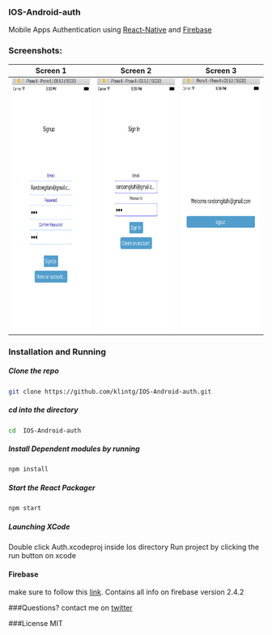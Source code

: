 ### IOS-Android-auth

Mobile Apps Authentication using [React-Native](https://facebook.github.io/react-native/) and [Firebase](https://www.firebase.com/)

### Screenshots:
Screen 1                   |   Screen 2                |   Screen 3
:-------------------------:|:-------------------------:|:-------------------------:
<img src="https://github.com/klintg/IOS-Android-auth/blob/master/img/ScreenShot1%20.png" height="500" width="271" />  | <img src="https://github.com/klintg/IOS-Android-auth/blob/master/img/ScreenShot2.png" height="500" width="271" />  | <img src="https://github.com/klintg/IOS-Android-auth/blob/master/img/ScreenShot3.png" height="500" width="271" />


### Installation and Running
##### Clone the repo
```bash
git clone https://github.com/klintg/IOS-Android-auth.git
```

##### cd into the directory
```bash
cd  IOS-Android-auth
```
##### Install Dependent modules by running 
```bash
npm install
```

##### Start the React Packager 
```bash
npm start
```
##### Launching XCode 
Double click Auth.xcodeproj inside Ios directory
Run project by clicking the run button on xcode
#### Firebase
make sure to follow this [link](https://www.firebase.com/docs/web/guide/login/password.html). Contains all info on firebase version 2.4.2

###Questions?
contact me on [twitter](https://twitter.com/thegitahi)

###License
MIT
